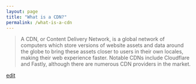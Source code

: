 ```yaml
---
layout: page
title: "What is a CDN?"
permalink: /what-is-a-cdn
---
```


> A CDN, or Content Delivery Network, is a global network of computers which store versions of website assets and data around the globe to bring these assets closer to users in their own locales, making their web experience faster. Notable CDNs include Cloudflare and Fastly, although there are numerous CDN providers in the market.

<p class="edit-term"><a href="https://github.com/and-digital/tech-definitions/blob/master/definitions/internet/cdn.md">edit</a></p>
